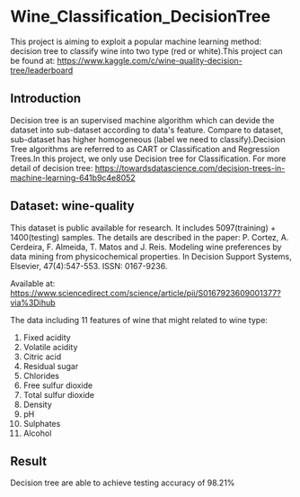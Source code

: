 # Wine_Classification_DecisionTree
This project is aiming to exploit a popular machine learning method: decision tree to classify wine into two type (red or white).This project can be found at: https://www.kaggle.com/c/wine-quality-decision-tree/leaderboard

## Introduction
Decision tree is an supervised machine algorithm which can devide the dataset into sub-dataset according to data's feature. Compare to dataset, sub-dataset has higher homogeneous (label we need to classify).Decision Tree algorithms are referred to as CART or Classification and Regression Trees.In this project, we only use Decision tree for Classification. 
For more detail of decision tree: https://towardsdatascience.com/decision-trees-in-machine-learning-641b9c4e8052

## Dataset: wine-quality
This dataset is public available for research. It includes 5097(training) + 1400(testing) samples. The details are described in the paper:
  P. Cortez, A. Cerdeira, F. Almeida, T. Matos and J. Reis. 
  Modeling wine preferences by data mining from physicochemical properties.
  In Decision Support Systems, Elsevier, 47(4):547-553. ISSN: 0167-9236.

Available at: https://www.sciencedirect.com/science/article/pii/S0167923609001377?via%3Dihub

The data including 11 features of wine that might related to wine type: 

1. Fixed acidity   
2. Volatile acidity    
3. Citric acid    
4. Residual sugar   
5. Chlorides    
6. Free sulfur dioxide   
7. Total sulfur dioxide         
8. Density    
9. pH   
10. Sulphates    
11. Alcohol   

## Result 
Decision tree are able to achieve testing accuracy of 98.21%
